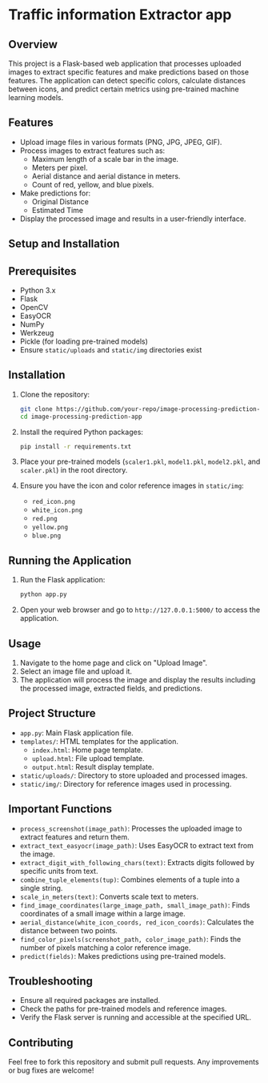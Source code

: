 

# Traffic information Extractor app

## Overview

This project is a Flask-based web application that processes uploaded images to extract specific features and make predictions based on those features. The application can detect specific colors, calculate distances between icons, and predict certain metrics using pre-trained machine learning models.

## Features

- Upload image files in various formats (PNG, JPG, JPEG, GIF).
- Process images to extract features such as:
  - Maximum length of a scale bar in the image.
  - Meters per pixel.
  - Aerial distance and aerial distance in meters.
  - Count of red, yellow, and blue pixels.
- Make predictions for:
  - Original Distance
  - Estimated Time
- Display the processed image and results in a user-friendly interface.

## Setup and Installation

## Prerequisites

- Python 3.x
- Flask
- OpenCV
- EasyOCR
- NumPy
- Werkzeug
- Pickle (for loading pre-trained models)
- Ensure `static/uploads` and `static/img` directories exist

## Installation

1. Clone the repository:
   ```bash
   git clone https://github.com/your-repo/image-processing-prediction-app.git
   cd image-processing-prediction-app
   ```

2. Install the required Python packages:
   ```bash
   pip install -r requirements.txt
   ```

3. Place your pre-trained models (`scaler1.pkl`, `model1.pkl`, `model2.pkl`, and `scaler.pkl`) in the root directory.

4. Ensure you have the icon and color reference images in `static/img`:
   - `red_icon.png`
   - `white_icon.png`
   - `red.png`
   - `yellow.png`
   - `blue.png`

## Running the Application

1. Run the Flask application:
   ```bash
   python app.py
   ```

2. Open your web browser and go to `http://127.0.0.1:5000/` to access the application.

## Usage

1. Navigate to the home page and click on "Upload Image".
2. Select an image file and upload it.
3. The application will process the image and display the results including the processed image, extracted fields, and predictions.

## Project Structure

- `app.py`: Main Flask application file.
- `templates/`: HTML templates for the application.
  - `index.html`: Home page template.
  - `upload.html`: File upload template.
  - `output.html`: Result display template.
- `static/uploads/`: Directory to store uploaded and processed images.
- `static/img/`: Directory for reference images used in processing.

## Important Functions

- `process_screenshot(image_path)`: Processes the uploaded image to extract features and return them.
- `extract_text_easyocr(image_path)`: Uses EasyOCR to extract text from the image.
- `extract_digit_with_following_chars(text)`: Extracts digits followed by specific units from text.
- `combine_tuple_elements(tup)`: Combines elements of a tuple into a single string.
- `scale_in_meters(text)`: Converts scale text to meters.
- `find_image_coordinates(large_image_path, small_image_path)`: Finds coordinates of a small image within a large image.
- `aerial_distance(white_icon_coords, red_icon_coords)`: Calculates the distance between two points.
- `find_color_pixels(screenshot_path, color_image_path)`: Finds the number of pixels matching a color reference image.
- `predict(fields)`: Makes predictions using pre-trained models.

## Troubleshooting

- Ensure all required packages are installed.
- Check the paths for pre-trained models and reference images.
- Verify the Flask server is running and accessible at the specified URL.

## Contributing

Feel free to fork this repository and submit pull requests. Any improvements or bug fixes are welcome!

